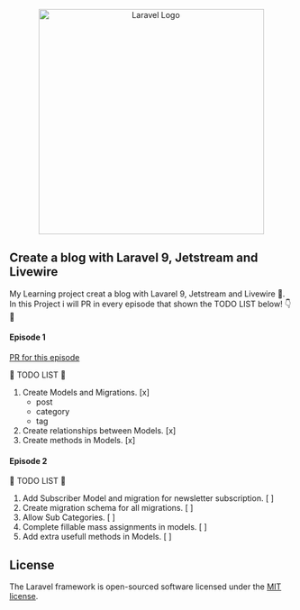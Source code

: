 <p align="center"><a href="https://laravel.com" target="_blank"><img src="https://raw.githubusercontent.com/laravel/art/master/logo-lockup/5%20SVG/2%20CMYK/1%20Full%20Color/laravel-logolockup-cmyk-red.svg" width="400" alt="Laravel Logo"></a></p>

## Create a blog with Laravel 9, Jetstream and Livewire

My Learning project creat a blog with Lavarel 9, Jetstream and Livewire :mechanical_arm:. In this Project i will PR in every episode that shown the TODO LIST below! :point_down: :eyes:

#### Episode 1

[PR for this episode](https://github.com/lolimilkita/blog-jetstream/pull/1)

:memo: TODO LIST :memo:

1. Create Models and Migrations. [x]
    - post
    - category
    - tag
2. Create relationships between Models. [x]
3. Create methods in Models. [x]

#### Episode 2

:memo: TODO LIST :memo:

1. Add Subscriber Model and migration for newsletter subscription. [ ]
2. Create migration schema for all migrations. [ ]
3. Allow Sub Categories. [ ]
4. Complete fillable mass assignments in models. [ ]
5. Add extra usefull methods in Models. [ ]

## License

The Laravel framework is open-sourced software licensed under the [MIT license](https://opensource.org/licenses/MIT).
